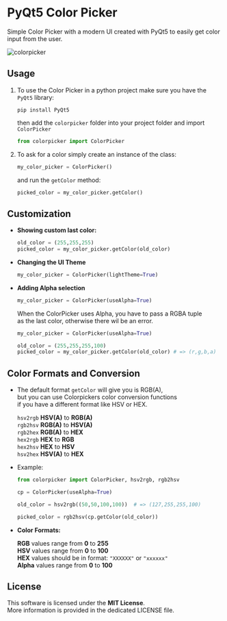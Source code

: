 # PyQt5 Color Picker
Simple Color Picker with a modern UI created with PyQt5 to easily get color input from the user.

![colorpicker](https://user-images.githubusercontent.com/71983360/95017068-408f8100-0657-11eb-8001-a6788e94abba.png)


## Usage

1. To use the Color Picker in a python project make sure you have the `PyQt5` library:

   ```
   pip install PyQt5
   ```

   then add the `colorpicker` folder into your project folder and import `ColorPicker`

   ```python
   from colorpicker import ColorPicker
   ```

2. To ask for a color simply create an instance of the class:

   ```python
   my_color_picker = ColorPicker()
   ```

   and run the `getColor` method:

   ```python
   picked_color = my_color_picker.getColor()
   ```

## Customization

* **Showing custom last color:**

   ```python
   old_color = (255,255,255)
   picked_color = my_color_picker.getColor(old_color)
   ```

* **Changing the UI Theme**

  ```python
  my_color_picker = ColorPicker(lightTheme=True)
  ```

* **Adding Alpha selection**

  ```python
  my_color_picker = ColorPicker(useAlpha=True)
  ```

  When the ColorPicker uses Alpha, you have to pass a RGBA tuple\
  as the last color, otherwise there wil be an error.

  ```python
  my_color_picker = ColorPicker(useAlpha=True)

  old_color = (255,255,255,100)
  picked_color = my_color_picker.getColor(old_color) # => (r,g,b,a)
  ```

## Color Formats and Conversion

* The default format `getColor` will give you is RGB(A),\
  but you can use Colorpickers color conversion functions\
  if you have a different format like HSV or HEX.

   `hsv2rgb` **HSV(A)** to **RGB(A)**\
   `rgb2hsv` **RGB(A)** to **HSV(A)**\
   `rgb2hex` **RGB(A)** to **HEX**\
   `hex2rgb` **HEX** to **RGB**\
   `hex2hsv` **HEX** to **HSV**\
   `hsv2hex` **HSV(A)** to **HEX**

* Example:
  ```python
  from colorpicker import ColorPicker, hsv2rgb, rgb2hsv 
  
  cp = ColorPicker(useAlpha=True)

  old_color = hsv2rgb((50,50,100,100))  # => (127,255,255,100)

  picked_color = rgb2hsv(cp.getColor(old_color))
  ```

* **Color Formats:**

  **RGB** values range from **0** to **255**\
  **HSV** values range from **0** to **100**\
  **HEX** values should be in format: `"XXXXXX"` or `"xxxxxx"`\
  **Alpha** values range from **0** to **100**


## License

  This software is licensed under the **MIT License**.\
  More information is provided in the dedicated LICENSE file.
